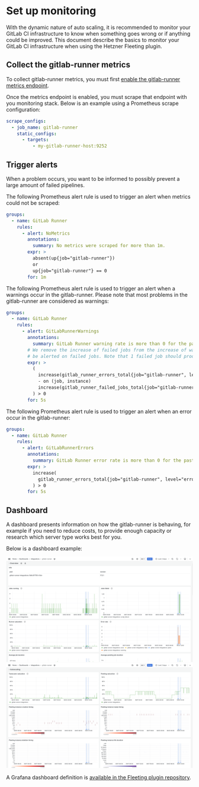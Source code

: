# Set up monitoring

With the dynamic nature of auto scaling, it is recommended to monitor your GitLab CI infrastructure to know when something goes wrong or if anything could be improved. This document describe the basics to monitor your GitLab CI infrastructure when using the Hetzner Fleeting plugin.

## Collect the gitlab-runner metrics

To collect gitlab-runner metrics, you must first [enable the gitlab-runner metrics endpoint](https://docs.gitlab.com/runner/monitoring/#configuration-of-the-metrics-http-server).

Once the metrics endpoint is enabled, you must scrape that endpoint with you monitoring stack. Below is an example using a Prometheus scrape configuration:

```yml
scrape_configs:
  - job_name: gitlab-runner
    static_configs:
      - targets:
          - my-gitlab-runner-host:9252
```

## Trigger alerts

When a problem occurs, you want to be informed to possibly prevent a large amount of failed pipelines.

The following Prometheus alert rule is used to trigger an alert when metrics could not be scraped:

```yml
groups:
  - name: GitLab Runner
    rules:
      - alert: NoMetrics
        annotations:
          summary: No metrics were scraped for more than 1m.
        expr: >
          absent(up{job="gitlab-runner"})
          or
          up{job="gitlab-runner"} == 0
        for: 1m
```

The following Prometheus alert rule is used to trigger an alert when a warnings occur in the gitlab-runner. Please note that most problems in the gitlab-runner are considered as warnings:

```yml
groups:
  - name: GitLab Runner
    rules:
      - alert: GitLabRunnerWarnings
        annotations:
          summary: GitLab Runner warning rate is more than 0 for the past 5m.
        # We remove the increase of failed jobs from the increase of warnings to not
        # be alerted on failed jobs. Note that 1 failed job should produces 2 warnings.
        expr: >
          (
            increase(gitlab_runner_errors_total{job="gitlab-runner", level="warning"}[5m])
            - on (job, instance)
            increase(gitlab_runner_failed_jobs_total{job="gitlab-runner", failure_reason="script_failure"}[5m]) * 2
          ) > 0
        for: 5s
```

The following Prometheus alert rule is used to trigger an alert when an error occur in the gitlab-runner:

```yml
groups:
  - name: GitLab Runner
    rules:
      - alert: GitLabRunnerErrors
        annotations:
          summary: GitLab Runner error rate is more than 0 for the past 5m.
        expr: >
          increase(
            gitlab_runner_errors_total{job="gitlab-runner", level="error|fatal|panic"}[5m]
          ) > 0
        for: 5s
```

## Dashboard

A dashboard presents information on how the gitlab-runner is behaving, for example if you need to reduce costs, to provide enough capacity or research which server type works best for you.

Below is a dashboard example:

![](monitoring-dashboard-1.png)
![](monitoring-dashboard-2.png)

A Grafana dashboard definition is [available in the Fleeting plugin repository](../../tools/dashboard.json).
